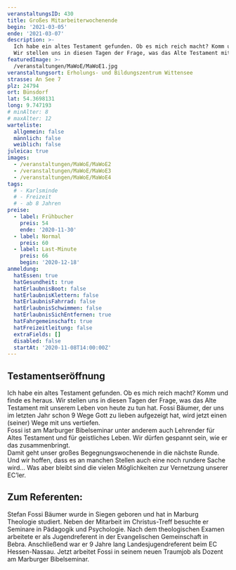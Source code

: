 ```yaml
---
veranstaltungsID: 430
title: Großes Mitarbeiterwochenende
begin: '2021-03-05'
ende: '2021-03-07'
description: >-
  Ich habe ein altes Testament gefunden. Ob es mich reich macht? Komm und finde es heraus. 
  Wir stellen uns in diesen Tagen der Frage, was das Alte Testament mit unserem Leben von heute zu tun hat.
featuredImage: >-
  /veranstaltungen/MaWoE/MaWoE1.jpg
veranstaltungsort: Erholungs- und Bildungszentrum Wittensee
strasse: An See 7
plz: 24794
ort: Bünsdorf
lat: 54.3698131
long: 9.747193
# minAlter: 8
# maxAlter: 12
warteliste:
  allgemein: false
  männlich: false
  weiblich: false
juleica: true
images:
  - /veranstaltungen/MaWoE/MaWoE2
  - /veranstaltungen/MaWoE/MaWoE3
  - /veranstaltungen/MaWoE/MaWoE4
tags:
  # - Karlsminde
  # - Freizeit
  # - ab 8 Jahren
preise:
  - label: Frühbucher
    preis: 54
    ende: '2020-11-30'
  - label: Normal
    preis: 60
  - label: Last-Minute
    preis: 66
    begin: '2020-12-18'
anmeldung:
  hatEssen: true
  hatGesundheit: true
  hatErlaubnisBoot: false
  hatErlaubnisKlettern: false
  hatErlaubnisFahrrad: false
  hatErlaubnisSchwimmen: false
  hatErlaubnisSichEntfernen: true
  hatFahrgemeinschaft: true
  hatFreizeitleitung: false
  extraFields: []
  disabled: false
  startAt: '2020-11-08T14:00:00Z'
---
```


## Testamentseröffnung

Ich habe ein altes Testament gefunden. Ob es mich reich macht? Komm und finde es heraus.
Wir stellen uns in diesen Tagen der Frage, was das Alte Testament mit unserem Leben von heute zu tun hat. Fossi Bäumer, der uns im letzten Jahr schon 9 Wege Gott zu lieben aufgezeigt hat, wird jetzt einen (seiner) Wege mit uns vertiefen.  
Fossi ist am Marburger Bibelseminar unter anderem auch Lehrender für Altes Testament und für geistliches Leben. Wir dürfen gespannt sein, wie er das zusammenbringt.  
Damit geht unser großes Begegnungswochenende in die nächste Runde. Und wir hoffen, dass es an manchen Stellen auch eine noch rundere Sache wird… Was aber bleibt sind die vielen Möglichkeiten zur Vernetzung unserer EC’ler.

## Zum Referenten:

Stefan Fossi Bäumer wurde in Siegen geboren und hat in Marburg Theologie studiert. Neben der Mitarbeit im Christus-Treff besuchte er Seminare in Pädagogik und Psychologie. Nach dem theologischen Examen arbeitete er als Jugendreferent in der Evangelischen Gemeinschaft in Bebra. Anschließend war er 9 Jahre lang Landesjugendreferent beim EC Hessen-Nassau. Jetzt arbeitet Fossi in seinem neuen Traumjob als Dozent am Marburger Bibelseminar.
